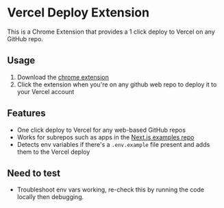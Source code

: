 # Vercel Deploy Extension

This is a Chrome Extension that provides a 1 click deploy to Vercel on any GitHub repo.

## Usage

1. Download the [chrome extension](https://chrome.google.com/webstore/detail/vercel-deploy/nkignhibadhmcbiiilleogljodcaonjk)
2. Click the extension when you're on any github web repo to deploy it to your Vercel account

## Features

- One click deploy to Vercel for any web-based GitHub repos
- Works for subrepos such as apps in the [Next.js examples repo](https://github.com/vercel/next.js/tree/canary/examples)
- Detects env variables if there's a `.env.example` file present and adds them to the Vercel deploy

## Need to test

- Troubleshoot env vars working, re-check this by running the code locally then debugging.
